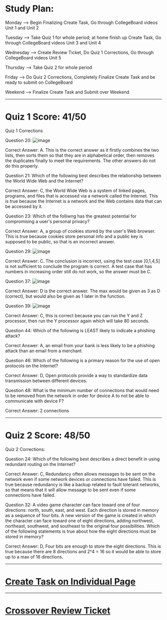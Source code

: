 # Study Plan:
Monday --> Begin Finalizing Create Task, Go through CollegeBoard videos Unit 1 and Unit 2

Tuesday --> Take Quiz 1 for whole period; at home finish up Create Task, Go through CollegeBoard videos Unit 3 and Unit 4

Wednesday --> Create Review Ticket, Do Quiz 1 Corrections, Go through CollegeBoard videos Unit 5

Thursday --> Take Quiz 2 for whole period

Friday --> Do Quiz 2 Corrections, Completely Finalize Create Task and be ready to submit on CollegeBoard

Weekend --> Finalize Create Task and Submit over Weekend

-------------------------------------------
# Quiz 1 Score: 41/50
Quiz 1 Corrections

Question 20:
![image](https://user-images.githubusercontent.com/89219486/164309007-1c1ffc76-aeab-44a5-b3f6-c43e9d7a8218.png)

Correct Answer: A. This is the correct answer as it firstly combines the two lists, then sorts them so that they are in alphabetical order, then removes the duplicates finally to meet the requirements. The other answers do not do this properly. 

Question 21: Which of the following best describes the relationship between the World Wide Web and the Internet?

Correct Answer: C, the World Wide Web is a system of linked pages, programs, and files that is accessed via a network called the Internet. This is true because the Internet is a network and the Web contains data that can be accessed by it. 

Question 23: Which of the folliwng has the greatest potential for compromising a user's personal privacy?

Correct Answer: A, a group of cookies stored by the user's Web browser. This is true because cookies store personal info and a public key is supposed to be public, so that is an incorrect answer. 

Question 29: 
![image](https://user-images.githubusercontent.com/89219486/164309429-0542ae6f-fd5f-4c40-bd66-d9d924180ebb.png)

Correct Answer: C. The conclusion is incorrect, using the test case [0,1,4,5] is not sufficient to conclude the program is correct. A test case that has numbers in increasing order still do not work, so the answer must be C. 

Question 37: 
![image](https://user-images.githubusercontent.com/89219486/164309649-2a37a1a7-e2c9-4b76-8b71-d80ff7bac6be.png)

Correct Answer: D is the correct answer. The max would be given as 3 as D (correct), but would also be given as 1 later in the function. 

Question 39: 
![image](https://user-images.githubusercontent.com/89219486/164310183-9042fe7f-cfdd-4d4d-acb4-1b45dacdbb01.png)

Correct Answer: C, this is correct because you can run the Y and Z processor, then run the Y processor again which will take 80 seconds.

Question 44: Which of the following is LEAST likely to indicate a phishing attack?

Correct Answer: A, an email from your bank is less likely to be a phishing attack than an email from a merchant. 

Question 46: Which of the following is a primary reason for the use of open protocols on the Internet?

Correct Answer: D, Open protocols provide a way to standardize data transmission between different devices. 

Question 48: What is the minimum number of connections that would need to be removed from the network in order for device A to not be able to communicate with device F?

Correct Answer: 2 connections


-------------------------------------------
# Quiz 2 Score: 48/50
Quiz 2 Corrections:

Question 24: Which of the following best describes a direct benefit in using redundant routing on the Internet?

Correct Answer: C, Redundancy often allows messages to be sent on the network even if some network devices or connections have failed. This is true because redundancy is like a backup related to fault tolerant networks, so that means that it will allow message to be sent even if some connections have failed.

Question 32: A video game character can face toward one of four directions: north, south, east, and west. Each direction is stored in memory as a sequence of four bits. A new version of the game is created in which the character can face toward one of eight directions, adding northwest, northeast, southwest, and southeast to the original four possibilities. Which of the following statements is true about how the eight directions must be stored in memory?

Correct Answer: D, Four bits are enough to store the eight directions. This is true because there are 8 directions and 2^4 = 16 so it would be able to store up to a max of 16 directions. 

---------------------------------------------------------------------------------------------------------
# [Create Task on Individual Page](https://ritvik-keerthi.github.io/Ritvik-Keerthi-CSP4/create_task)

---------------------------------------------------------------------------------------------------------
# [Crossover Review Ticket](https://github.com/Ritvik-Keerthi/Ritvik-Keerthi-CSP4/issues/6)
